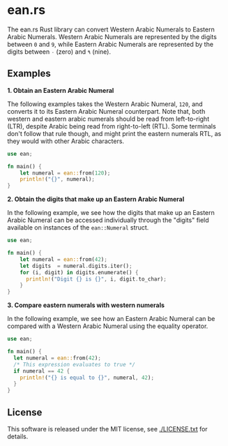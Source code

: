 # ean.rs

The ean.rs Rust library can convert Western Arabic Numerals to
Eastern Arabic Numerals. Western Arabic Numerals are represented
by the digits between `0` and `9`, while Eastern Arabic Numerals are
represented by the digits between `٠` (zero) and `٩` (nine).

## Examples

**1. Obtain an Eastern Arabic Numeral**

The following examples takes the Western Arabic Numeral, `120`,
and converts it to its Eastern Arabic Numeral counterpart. Note that,
both western and eastern arabic numerals should be read from left-to-right
(LTR), despite Arabic being read from right-to-left (RTL). Some terminals
don't follow that rule though, and might print the eastern numerals RTL,
as they would with other Arabic characters.

```rust
use ean;

fn main() {
    let numeral = ean::from(120);
    println!("{}", numeral);
}
```

**2. Obtain the digits that make up an Eastern Arabic Numeral**

In the following example, we see how the digits that make
up an Eastern Arabic Numeral can be accessed individually
through the "digits" field available on instances of the
`ean::Numeral` struct.

```rust
use ean;

fn main() {
    let numeral = ean::from(42);
    let digits  = numeral.digits.iter();
    for (i, digit) in digits.enumerate() {
      println!("Digit {} is {}", i, digit.to_char);
    }
}
```

**3. Compare eastern numerals with western numerals**

In the following example, we see how an Eastern Arabic Numeral
can be compared with a Western Arabic Numeral using the equality
operator.

```rust
use ean;

fn main() {
  let numeral = ean::from(42);
  /* This expression evaluates to true */
  if numeral == 42 {
    println!("{} is equal to {}", numeral, 42);
  }
}
```

## License

This software is released under the MIT license, see
[./LICENSE.txt](./LICENSE.txt) for details.
